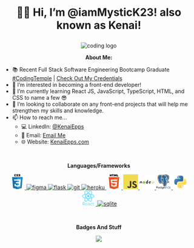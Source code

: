 # <p align="center">👋🏾 Hi, I’m @iamMysticK23! also known as Kenai!</p>

<p align="center"><img src="https://media.licdn.com/dms/image/C5616AQHyoeRuyznAog/profile-displaybackgroundimage-shrink_200_800/0/1634013650643?e=2147483647&v=beta&t=tKV6piwJbGR-nOcKKKfvcwbDuk5yQZr-6uyA3m3ax8s" alt="coding logo"></p>

<p align="center"><strong>About Me:</strong></p>

- 📚 Recent Full Stack Software Engineering Bootcamp Graduate <a href="http://www.codingtemple.com" target="_blank">#CodingTemple</a> | [Check Out My Credentials](https://www.credly.com/users/kenai-epps)
- 👀 I’m interested in becoming a front-end developer!
- 🌱 I’m currently learning React JS, JavaScript, TypeScript, HTML, and CSS to name a few 😎
- 💞️ I’m looking to collaborate on any front-end projects that will help me strengthen my skills and knowledge.
- 📫 How to reach me...
  <br>
  - 💻 LinkedIn: [@KenaiEpps](https://www.linkedin.com/in/kenai-epps/)
  - 📧 Email: [Email Me](mailto:k.epps23@gmail.com?subject=GitHub%20Contact)
  - 🌐 Website: <a href="https://www.kenaiepps.com" target="_blank"> KenaiEpps.com</a>
<br>

<p align="center"><strong>Languages/Frameworks</p></strong>

<p align="center" dir="auto"> <a href="https://www.w3schools.com/css/" rel="nofollow"> <img src="https://raw.githubusercontent.com/devicons/devicon/master/icons/css3/css3-original-wordmark.svg" alt="css3" width="40" height="40" style="max-width: 100%;"> </a> 
<a href="https://www.figma.com/" rel="nofollow"> <img src="https://camo.githubusercontent.com/ed93c2b000a76ceaad1503e7eb9356591b885227e82a36a005b9d3498b303ba5/68747470733a2f2f7777772e766563746f726c6f676f2e7a6f6e652f6c6f676f732f6669676d612f6669676d612d69636f6e2e737667" alt="figma" width="40" height="40" data-canonical-src="https://www.vectorlogo.zone/logos/figma/figma-icon.svg" style="max-width: 100%;"> </a> 
<a href="https://flask.palletsprojects.com/" rel="nofollow"> <img src="https://camo.githubusercontent.com/cb2324a4c0e1910089f481d56e1f887d6e96114101987dfbb6ef6f9df1e0bf08/68747470733a2f2f7777772e766563746f726c6f676f2e7a6f6e652f6c6f676f732f706f636f6f5f666c61736b2f706f636f6f5f666c61736b2d69636f6e2e737667" alt="flask" width="40" height="40" data-canonical-src="https://www.vectorlogo.zone/logos/pocoo_flask/pocoo_flask-icon.svg" style="max-width: 100%;"> </a> 
<a href="https://git-scm.com/" rel="nofollow"> <img src="https://camo.githubusercontent.com/fbfcb9e3dc648adc93bef37c718db16c52f617ad055a26de6dc3c21865c3321d/68747470733a2f2f7777772e766563746f726c6f676f2e7a6f6e652f6c6f676f732f6769742d73636d2f6769742d73636d2d69636f6e2e737667" alt="git" width="40" height="40" data-canonical-src="https://www.vectorlogo.zone/logos/git-scm/git-scm-icon.svg" style="max-width: 100%;"> </a> 
<a href="https://heroku.com" rel="nofollow"> <img src="https://camo.githubusercontent.com/df12cb598044a3f38efc1f45e3580558c324cf8789b79487125044eeebcc4dee/68747470733a2f2f7777772e766563746f726c6f676f2e7a6f6e652f6c6f676f732f6865726f6b752f6865726f6b752d69636f6e2e737667" alt="heroku" width="40" height="40" data-canonical-src="https://www.vectorlogo.zone/logos/heroku/heroku-icon.svg" style="max-width: 100%;"> </a> 
<a href="https://www.w3.org/html/" rel="nofollow"> <img src="https://raw.githubusercontent.com/devicons/devicon/master/icons/html5/html5-original-wordmark.svg" alt="html5" width="40" height="40" style="max-width: 100%;"> </a> 
<a href="https://developer.mozilla.org/en-US/docs/Web/JavaScript" rel="nofollow"> <img src="https://raw.githubusercontent.com/devicons/devicon/master/icons/javascript/javascript-original.svg" alt="javascript" width="40" height="40" style="max-width: 100%;"> </a> 
<a href="https://nodejs.org" rel="nofollow"> <img src="https://raw.githubusercontent.com/devicons/devicon/master/icons/nodejs/nodejs-original-wordmark.svg" alt="nodejs" width="40" height="40" style="max-width: 100%;"> </a>
<a href="https://www.postgresql.org" rel="nofollow"> <img src="https://raw.githubusercontent.com/devicons/devicon/master/icons/postgresql/postgresql-original-wordmark.svg" alt="postgresql" width="40" height="40" style="max-width: 100%;"> </a> 
<a href="https://www.python.org" rel="nofollow"> <img src="https://raw.githubusercontent.com/devicons/devicon/master/icons/python/python-original.svg" alt="python" width="40" height="40" style="max-width: 100%;"> </a>
<a href="https://reactjs.org/" rel="nofollow"> <img src="https://raw.githubusercontent.com/devicons/devicon/master/icons/react/react-original-wordmark.svg" alt="react" width="40" height="40" style="max-width: 100%;"> </a>
<a href="https://www.sqlite.org/" rel="nofollow"> <img src="https://camo.githubusercontent.com/1b8a779f280e099e2d67ab949dad604e25ce0d321e66474c04430201790b3874/68747470733a2f2f7777772e766563746f726c6f676f2e7a6f6e652f6c6f676f732f73716c6974652f73716c6974652d69636f6e2e737667" alt="sqlite" width="40" height="40" data-canonical-src="https://www.vectorlogo.zone/logos/sqlite/sqlite-icon.svg" style="max-width: 100%;"> </a> </p>
<br>
<p align="center"><strong>Badges And Stuff</p></strong>
<p align="center"><a href="https://www.codewars.com/users/iamMysticK23"><img src="https://www.codewars.com/users/iamMysticK23/badges/large"></p></a>




<!---
iamMysticK23/iamMysticK23 is a ✨ special ✨ repository because its `README.md` (this file) appears on your GitHub profile.
You can click the Preview link to take a look at your changes.
--->
